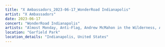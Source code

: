 ```yaml
---
title: "X Ambassadors_2023-06-17_WonderRoad Indianapolis"
artist: "X Ambassadors"
date: 2023-06-17
concert: "WonderRoad Indianapolis"
artists: "Almost Monday, Anti-Flag, Andrew McMahon in the Wilderness, Audiodacity, aiko, Annabelle"
location: "Garfield Park"
location_details: "Indianapolis, United States"
---
```

